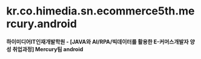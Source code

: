 # kr.co.himedia.sn.ecommerce5th.mercury.android



#### 하이미디어IT인재개발학원 - [JAVA와 AI/RPA/빅데이터를 활용한 E-커머스개발자 양성 취업과정] Mercury팀 android
